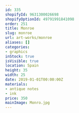 ```yaml
---
id: 335
shopifyId: 9631300026698
shopifyOptionId: 49791991841098
order: 251
title: Monroe
slug: monroe
url: art-works/monroe
aliases: []
categories:
- graphics
inStock: true
isVisible: true
location: Spain
height: 35
width: 25
date: 2019-01-01T00:00:00Z
materials:
- antique notes
- ink
price: 350
mainImage: Monro.jpg
---
```

